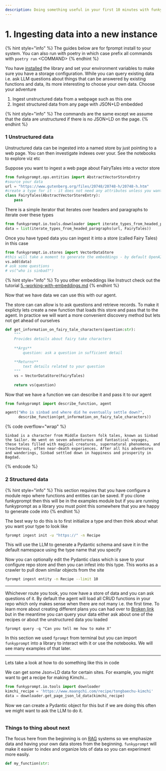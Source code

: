 ```yaml
---
description: Doing something useful in your first 10 minutes with funkyprompt
---
```


# 1. Ingesting data into a new instance

{% hint style="info" %}
The guides below are for fprompt install to your system. You can also run with poetry in which case prefix all commands with `poetry run` \<COMMAND>
{% endhint %}

You have [installed](../why-funkyprompt/install.md) the library and set your environment variables to make sure you have a storage configuration. While you can query existing data i.e. ask LLM questions about things that can be answered by existing functions and data, its more interesting to choose your own data. Choose your adventure

1. Ingest unstructured data from a webpage such as this one
2. Ingest structured data from any page with JSON+LD embedded

{% hint style="info" %}
The commands are the same except we assume that the data are unstructured if there is no JSON+LD on the page.
{% endhint %}

### 1 Unstructured data

Unstructured data can be ingested into a named store by just pointing to a web page. You can then investigate indexes over your. See the notebooks to explore viz etc

&#x20; Suppose you want to ingest a web page about FairyTales into a vector store

```python
from funkyprompt.ops.entities import AbstractVectorStoreEntry
#source your data
url = "https://www.gutenberg.org/files/20748/20748-h/20748-h.htm"
#create a type for it - it does not need any attributes unless you want to add some
class FairyTales(AbstractVectorStoreEntry):
    pass
```

There is a simple iterator that iterates over headers and paragraphs to iterate over these types

```python
from funkyprompt.io.tools.downloader import iterate_types_from_headed_paragraphs
data = list(iterate_types_from_headed_paragraphs(url, FairyTales))
```

Once you have typed data you can ingest it into a store (called Fairy Tales) in this case

```python
from funkyprompt.io.stores import VectorDataStore 
#this will take a moment to generate the embeddings - by default OpenAI embeddings
vs.add(data)
# ask some questions
# vs("who is sinbad?")
```

{% hint style="info" %}
To you other embeddings like Instruct check out the tutorial [5.-working-with-embeddings.md](5.-working-with-embeddings.md "mention")
{% endhint %}

Now that we have data we can use this with our agent.

The store can can allow is to ask questions and retrieve records. To make it explicty lets create a new function that loads this store and pass that to the agent. In practice we will want a more convenient discovery method but lets not get ahead of ourselves

```python
def get_information_on_fairy_tale_characters(question:str):
    """
    Provides details about fairy take characters 
    
    **Args**
        question: ask a question in sufficient detail
        
    **Returns**
        text details related to your question
    """
    vs = VectorDataStore(FairyTales)
    
    return vs(question)
```

Now that we have a function we can describe it and pass it to our agent

```python
from funkyprompt import describe_function, agent

agent("Who is sinbad and where did he eventually settle down?", 
      describe_function(get_information_on_fairy_tale_characters))
```

{% code overflow="wrap" %}
```
Sinbad is a character from Middle Eastern folk tales, known as Sinbad the Sailor. He went on seven adventurous and fantastical voyages, these tales filled with magical creatures, supernatural phenomena, and treacherous, often near-death experiences. After all his adventures and wanderings, Sinbad settled down in happiness and prosperity in Bagdad.
```
{% endcode %}

### 2 Structured data

{% hint style="info" %}
This section requires that you have configure a module repo where functions and entities can be saved. If you clone funkyprompt then this will be in the examples module but if you are running funkyprompt as a library you must point this somewhere that you are happy to generate code into
{% endhint %}

The best way to do this is to first initialize a type and then think about what you want your type to look like

```bash
fprompt ingest init -u "https://" -n Recipe
```

This will use the LLM to generate a Pydantic schema and save it in the default namespace using the type name that you specify

Now you can optionally edit the Pydantic class which is save to your configure repo store and then you can infest into this type. This works as a crawler to pull down similar objects from the site

```bash
fprompt ingest entity -n Recipe --limit 10 
```

***

Whichever route you took, you now have a store of data and you can ask questions of it. By default the agent will load all CRUD functions in your repo which only makes sense when there are not many i.e. the first time.  To learn more about creating different plans you can had over to [Broken link](broken-reference "mention") but in the meantime you can query your data either ask about one of the recipes or about the unstructured data you loaded

```
fprompt query -q "Can you tell me how to make X"
```

In this section we used `fprompt` from terminal but you can import `funkyprompt` into a library to interact with it or use the notebooks. We will see many examples of that later.



***

Lets take a look at how to do something like this in code

We can get some Json+LD data for certain sites. For example, you might want to get a recipe for making Kimchi...

```python
from funkyprompt.io.tools import downloader
kimchi_recipe = 'https://www.maangchi.com/recipe/tongbaechu-kimchi'
data = downloader.get_page_json_ld_data(kimchi_recipe)
```

Now we can create a Pydantic object for this but if we are doing this often we might want to ask the LLM to do it.

```
```

### Things to thing about next

The focus here from the beginning is on [RAG](../why-funkyprompt/rag-systems.md) systems so we emphasize data and having your own data stores from the beginning. `funkyprompt` will make it easier to index and organize lots of data so you can experiment more easily.&#x20;



```python
def my_function(str: 
```
